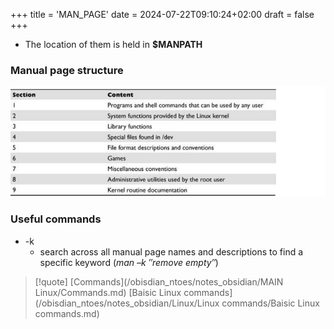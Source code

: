 +++
title = 'MAN_PAGE'
date = 2024-07-22T09:10:24+02:00
draft = false
+++

    
- The location of them is held in **$MANPATH**
### Manual page structure 
![Man_Sections_Picture.png](/static/Man_Sections_Picture.png)


### Useful commands
- -k 
	-  search across all manual page names and descriptions to find a specific keyword (*man –k ″remove empty″*)




>[!quote] [Commands](/obisdian_ntoes/notes_obsidian/MAIN Linux/Commands.md)  [Baisic Linux commands](/obisdian_ntoes/notes_obsidian/Linux/Linux commands/Baisic Linux commands.md)